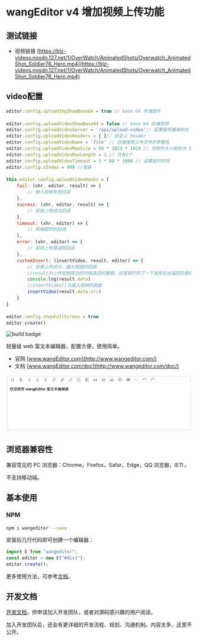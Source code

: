 # wangEditor v4 增加视频上传功能

## 测试链接
- 视频链接 [https://blz-videos.nosdn.127.net/1/OverWatch/AnimatedShots/Overwatch_AnimatedShot_Soldier76_Hero.mp4](https://blz-videos.nosdn.127.net/1/OverWatch/AnimatedShots/Overwatch_AnimatedShot_Soldier76_Hero.mp4)


## video配置
``` jsx
editor.config.uploadImgShowBase64 = true // base 64 存储图片

editor.config.uploadVideoShowBase64 = false // base 64 存储视频
editor.config.uploadVideoServer = '/api/upload-video'// 配置服务器端地址
editor.config.uploadVideoHeaders = { }// 自定义 header
editor.config.uploadVideoName = 'file' // 后端接受上传文件的参数名
editor.config.uploadVideoMaxSize = 50 * 1024 * 1024 // 将附件大小限制为 50M
editor.config.uploadVideoMaxLength = 1 // 只有1个
editor.config.uploadVideoTimeout = 3 * 60 * 1000 // 设置超时时间
editor.config.zIndex = 999 //层级

this.editor.config.uploadVideoHooks = {
    fail: (xhr, editor, result) => {
        // 插入视频失败回调
    },
    success: (xhr, editor, result) => {
        // 视频上传成功回调
    },
    timeout: (xhr, editor) => {
        // 网络超时的回调
    },
    error: (xhr, editor) => {
        // 视频上传错误的回调
    },
    customInsert: (insertVideo, result, editor) => {
        // 视频上传成功，插入视频的回调
        //result为上传视频成功的时候返回的数据，这里我打印了一下发现后台返回的是data：[{url:"路径的形式"},...]
        console.log(result.data)
        //insertVideo()为插入视频的函数
        insertVideo(result.data.src)
    }
}

editor.config.showFullScreen = true
editor.create()
```

![build badge](https://github.com/wangeditor-team/wangEditor/workflows/build/badge.svg)

轻量级 web 富文本编辑器，配置方便，使用简单。

- 官网 [www.wangEditor.com](http://www.wangeditor.com/)
- 文档 [www.wangEditor.com/doc](http://www.wangeditor.com/doc/)

![](./docs/imgs/demo.png)

## 浏览器兼容性

兼容常见的 PC 浏览器：Chrome，Firefox，Safar，Edge，QQ 浏览器，IE11 。

不支持移动端。

## 基本使用

### NPM
```bash
npm i wangeditor --save
```
安装后几行代码即可创建一个编辑器：

```js
import E from "wangeditor";
const editor = new E("#div1");
editor.create();
```

更多使用方法，可参考[文档](http://www.wangeditor.com/doc/)。

## 开发文档

[开发文档](./docs/README.md)，供申请加入开发团队，或者对源码感兴趣的用户阅读。

加入开发团队后，还会有更详细的开发流程、规划、沟通机制。内容太多，这里不公开。

